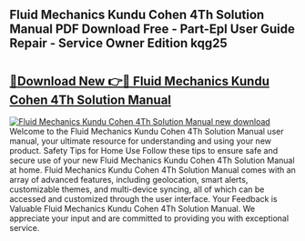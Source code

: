 ## Fluid Mechanics Kundu Cohen 4Th Solution Manual PDF Download Free - Part-Epl User Guide Repair - Service Owner Edition kqg25

# <h2><a href="http://bc85069.oget.top/?id=Fluid+Mechanics+Kundu+Cohen+4Th+Solution+Manual">🔗Download New 👉🔴 Fluid Mechanics Kundu Cohen 4Th Solution Manual</a></h2>

[![Fluid Mechanics Kundu Cohen 4Th Solution Manual new download](https://i.imgur.com/5g1atiW.png)](http://bc85069.oget.top/?id=Fluid+Mechanics+Kundu+Cohen+4Th+Solution+Manual)
Welcome to the Fluid Mechanics Kundu Cohen 4Th Solution Manual user manual, your ultimate resource for understanding and using your new product. Safety Tips for Home Use Follow these tips to ensure safe and secure use of your new Fluid Mechanics Kundu Cohen 4Th Solution Manual at home. Fluid Mechanics Kundu Cohen 4Th Solution Manual comes with an array of advanced features, including geolocation, smart alerts, customizable themes, and multi-device syncing, all of which can be accessed and customized through the user interface. Your Feedback is Valuable Fluid Mechanics Kundu Cohen 4Th Solution Manual. We appreciate your input and are committed to providing you with exceptional service.
